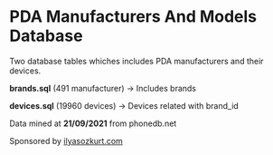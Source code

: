 # PDA Manufacturers And Models Database
Two database tables whiches includes PDA manufacturers and their devices.

**brands.sql** (491 manufacturer) -> Includes brands

**devices.sql** (19960 devices) -> Devices related with brand_id

Data mined at **21/09/2021** from phonedb.net

Sponsored by [ilyasozkurt.com](https://ilyasozkurt.com "PHP, Laravel Developer")
